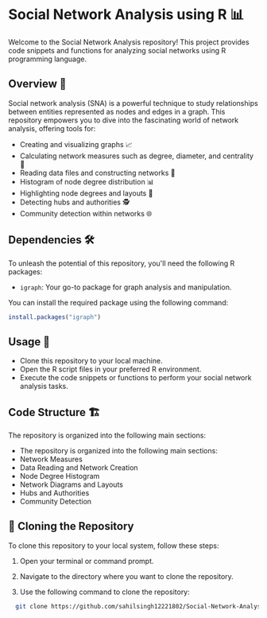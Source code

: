 # Social Network Analysis using R 📊

Welcome to the Social Network Analysis repository! This project provides code snippets and functions for analyzing social networks using R programming language.

## Overview 🌟

Social network analysis (SNA) is a powerful technique to study relationships between entities represented as nodes and edges in a graph. This repository empowers you to dive into the fascinating world of network analysis, offering tools for:

- Creating and visualizing graphs 📈
- Calculating network measures such as degree, diameter, and centrality 📏
- Reading data files and constructing networks 📂
- Histogram of node degree distribution 📊
- Highlighting node degrees and layouts 🎨
- Detecting hubs and authorities 🕵️
- Community detection within networks 🌐

## Dependencies 🛠️

To unleash the potential of this repository, you'll need the following R packages:

- `igraph`: Your go-to package for graph analysis and manipulation.

You can install the required package using the following command:

```R
install.packages("igraph")
```

## Usage 🚀
- Clone this repository to your local machine.
- Open the R script files in your preferred R environment.
- Execute the code snippets or functions to perform your social network analysis tasks.

## Code Structure 🏗️

The repository is organized into the following main sections:

- The repository is organized into the following main sections:
- Network Measures
- Data Reading and Network Creation
- Node Degree Histogram
- Network Diagrams and Layouts
- Hubs and Authorities
- Community Detection

## 🚀 Cloning the Repository

To clone this repository to your local system, follow these steps:

1. Open your terminal or command prompt.

2. Navigate to the directory where you want to clone the repository.

3. Use the following command to clone the repository:

 ```bash
   git clone https://github.com/sahilsingh12221802/Social-Network-Analysis-Using-R-Programming.git
```
